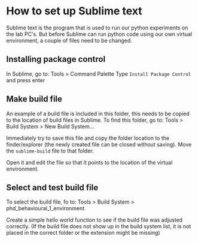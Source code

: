 # How to set up Sublime text
Sublime text is the program that is used to run our python experiments on the lab PC's.
But before Sublime can run python code using our own virtual environment, a couple of files need to be changed.

## Installing package control
In Sublime, go to:
Tools > Command Palette
Type `Install Package Control` and press enter

## Make build file
An example of a build file is included in this folder, this needs to be copied to the location of build files in Sublime.
To find this folder, go to:
Tools > Build System > New Build System...

Immediately try to save this file and copy the folder location to the finder/explorer (the newly created file can be closed without saving).
Move the `sublime-build` file to that folder.

Open it and edit the file so that it points to the location of the virtual environment.

## Select and test build file
To select the build file, fo to:
Tools > Build System > phd_behavioural_1_environment

Create a simple hello world function to see if the build file was adjusted correctly.
(If the build file does not show up in the build system list, it is not placed in the correct folder or the extension might be missing)